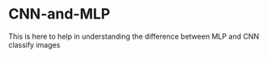 # CNN-and-MLP
This is here to help in understanding the difference between MLP and CNN classify images
